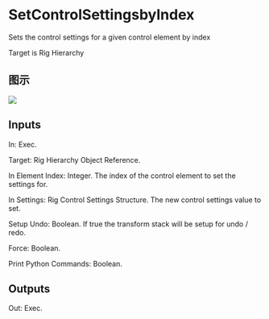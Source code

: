 # SetControlSettingsbyIndex

Sets the control settings for a given control element by index

Target is Rig Hierarchy

## 图示

![]($-20221218-21200589.png)

## Inputs

In: Exec.

Target: Rig Hierarchy Object Reference.

In Element Index: Integer. The index of the control element to set the settings for.

In Settings: Rig Control Settings Structure. The new control settings value to set.

Setup Undo: Boolean. If true the transform stack will be setup for undo / redo.

Force: Boolean.

Print Python Commands: Boolean.  

## Outputs

Out: Exec.

